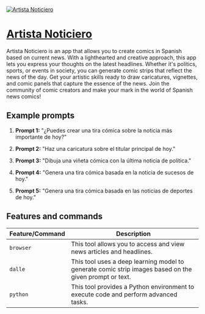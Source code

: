 [![Artista Noticiero](https://files.oaiusercontent.com/file-1hQmejRl3RktI1UfTTPDv1Lo?se=2123-10-16T11%3A17%3A58Z&sp=r&sv=2021-08-06&sr=b&rscc=max-age%3D31536000%2C%20immutable&rscd=attachment%3B%20filename%3Dca74c483-b1a2-4022-a354-c5d8c2f00759.png&sig=IyDkSo09NLqqX/uz1Fx1%2BtByPJ9tBtphY%2BLs5J1V9Eg%3D)](https://chat.openai.com/g/g-BTDMk6Xvn-artista-noticiero)

# [Artista Noticiero](https://chat.openai.com/g/g-BTDMk6Xvn-artista-noticiero)

Artista Noticiero is an app that allows you to create comics in Spanish based on current news. With a lighthearted and creative approach, this app lets you express your thoughts on the latest headlines. Whether it's politics, sports, or events in society, you can generate comic strips that reflect the news of the day. Get your artistic skills ready to draw caricatures, vignettes, and comic panels that capture the essence of the news. Join the community of comic creators and make your mark in the world of Spanish news comics!

## Example prompts

1. **Prompt 1:** "¿Puedes crear una tira cómica sobre la noticia más importante de hoy?"

2. **Prompt 2:** "Haz una caricatura sobre el titular principal de hoy."

3. **Prompt 3:** "Dibuja una viñeta cómica con la última noticia de política."

4. **Prompt 4:** "Genera una tira cómica basada en la noticia de sucesos de hoy."

5. **Prompt 5:** "Genera una tira cómica basada en las noticias de deportes de hoy."


## Features and commands

| Feature/Command | Description |
| --- | --- |
| `browser` | This tool allows you to access and view news articles and headlines. |
| `dalle` | This tool uses a deep learning model to generate comic strip images based on the given prompt or text. |
| `python` | This tool provides a Python environment to execute code and perform advanced tasks. |